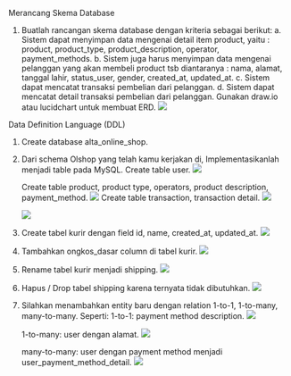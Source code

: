 Merancang Skema Database
1. Buatlah rancangan skema database dengan kriteria sebagai berikut:
    a. Sistem dapat menyimpan data mengenai detail item product, yaitu : product, product_type,             product_description, operator, payment_methods.
    b. Sistem juga harus menyimpan data mengenai pelanggan yang akan membeli product tsb diantaranya : nama, alamat, tanggal lahir, status_user, gender, created_at, updated_at.
    c. Sistem dapat mencatat transaksi pembelian dari pelanggan.
    d. Sistem dapat mencatat detail transaksi pembelian dari pelanggan.
Gunakan draw.io atau lucidchart untuk membuat ERD.
![](../Screenshots/Skema_Database.jpg)


Data Definition Language (DDL)
1. Create database alta_online_shop.

2. Dari schema Olshop yang telah kamu kerjakan di, Implementasikanlah menjadi table pada MySQL.
    Create table user.
    ![](../Screenshots/tb_user.png)

    Create table product, product type, operators, product description, payment_method.
    ![](../Screenshots/tb_product.png)
    Create table transaction, transaction detail.
    ![](../Screenshots/tb_transaction.png)

    ![](../Screenshots/tb_transaction_detail.png)

3. Create tabel kurir dengan field id, name, created_at, updated_at.
    ![](../Screenshots/add_tb_kurir.png)

4. Tambahkan ongkos_dasar column di tabel kurir.
    ![](../Screenshots/add_ongkos_dasar.png)

5. Rename tabel kurir menjadi shipping.
    ![](../Screenshots/rename_tabel_kurir_menjadi_shipping.png)

6. Hapus / Drop tabel shipping karena ternyata tidak dibutuhkan.
    ![](../Screenshots/drop_tabel_shipping.png)

7. Silahkan menambahkan entity baru dengan relation 1-to-1, 1-to-many, many-to-many. Seperti:
    1-to-1: payment method description.
    ![](../Screenshots/payment_method_desc.png)

    1-to-many: user dengan alamat.
    ![](../Screenshots/user_alamat.png)

    many-to-many: user dengan payment method menjadi user_payment_method_detail.
    ![](../Screenshots/payment_method_detail.png)